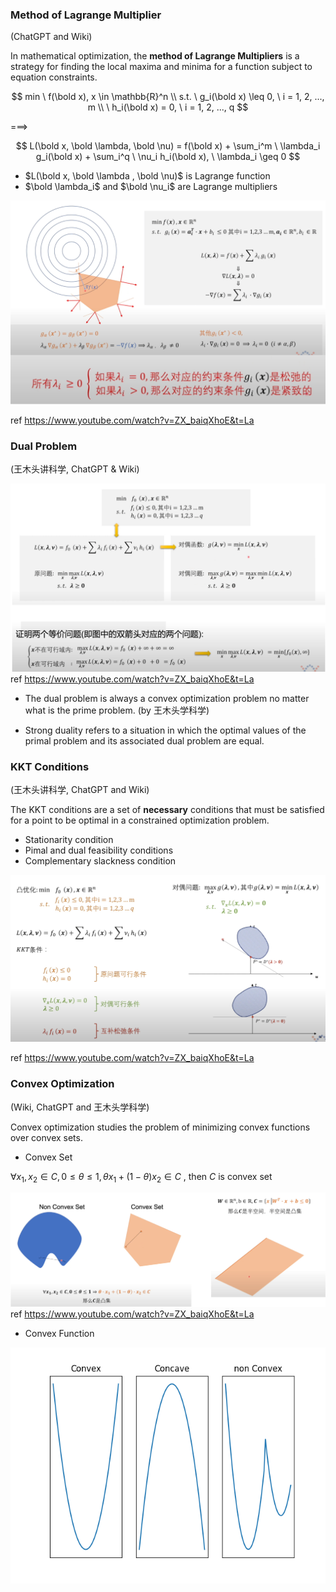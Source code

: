 ### Method of Lagrange Multiplier

(ChatGPT and Wiki)

In mathematical optimization, the **method of Lagrange Multipliers** is a strategy for finding the local maxima and minima for a function subject to equation constraints.

$$
    min \ f(\bold x), x \in \mathbb{R}^n \\
    s.t. \ g_i(\bold x) \leq 0, \ i = 1, 2, ..., m \\
         \ h_i(\bold x) = 0, \ i = 1, 2, ..., q
$$

===>

$$
    L(\bold x, \bold \lambda,  \bold \nu) 
    = f(\bold x) 
    + \sum_i^m \  \lambda_i g_i(\bold x) 
    + \sum_i^q \ \nu_i h_i(\bold x), 
    \  \lambda_i \geq 0 
$$


* $L(\bold x, \bold \lambda , \bold \nu)$ is Lagrange function
* $\bold \lambda_i$ and $\bold \nu_i$ are Lagrange multipliers


![](figures/Lagrange.png)

ref https://www.youtube.com/watch?v=ZX_baiqXhoE&t=La



### Dual Problem

(王木头讲科学, ChatGPT & Wiki)

![](figures/dual_problem.png)
ref https://www.youtube.com/watch?v=ZX_baiqXhoE&t=La


* The dual problem is always a convex optimization problem no matter what is the prime problem. (by 王木头学科学)


* Strong duality refers to a situation in which the optimal values of the primal problem and its associated dual problem are equal.


### KKT Conditions
(王木头讲科学, ChatGPT and Wiki)

The KKT conditions are a set of **necessary** conditions that must be satisfied for a point to be optimal in a constrained optimization problem.

* Stationarity condition
* Pimal and dual feasibility conditions
* Complementary slackness condition



![](figures\KKT_Conditions.png)

ref https://www.youtube.com/watch?v=ZX_baiqXhoE&t=La



### Convex Optimization

(Wiki, ChatGPT and 王木头学科学)

Convex optimization studies the problem of minimizing convex functions over convex sets.


* Convex Set

$\forall x_1, x_2 \in C,  0\le \theta \le 1, \theta x_1 + (1-\theta) x_2 \in C$ , then $C$ is convex set

![](figures/convex_set.png)
ref https://www.youtube.com/watch?v=ZX_baiqXhoE&t=La


* Convex Function

![](figures/convex_func.png)